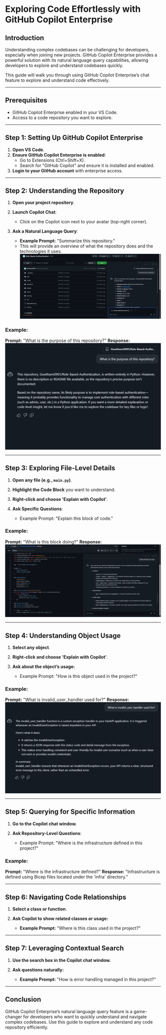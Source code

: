 # **Exploring Code Effortlessly with GitHub Copilot Enterprise**

## **Introduction**

Understanding complex codebases can be challenging for developers, especially when joining new projects. GitHub Copilot Enterprise provides a powerful solution with its natural language query capabilities, allowing developers to explore and understand codebases quickly.

This guide will walk you through using GitHub Copilot Enterprise’s chat feature to explore and understand code effectively. 

---

## **Prerequisites**

* GitHub Copilot Enterprise enabled in your VS Code.
* Access to a code repository you want to explore.

---

## **Step 1: Setting Up GitHub Copilot Enterprise**

1. **Open VS Code**.
2. **Ensure GitHub Copilot Enterprise is enabled**:
   * Go to Extensions (Ctrl+Shift+X).
   * Search for "GitHub Copilot" and ensure it is installed and enabled.
3. **Login to your GitHub account** with enterprise access.

---

## **Step 2: Understanding the Repository**

1. **Open your project repository**.
2. **Launch Copilot Chat**:
   * Click on the Copilot icon next to your avatar (top-right corner).
  
3. **Ask a Natural Language Query**:

   * **Example Prompt:** "Summarize this repository."
   * This will provide an overview of what the repository does and the technologies it uses.
     ![alt text](../images/img195.png)


### **Example:**

**Prompt:** "What is the purpose of this repository?"
**Response:** 
![alt text](../images/img196.png)

---

## **Step 3: Exploring File-Level Details**

1. **Open any file (e.g., `main.py`)**.
2. **Highlight the Code Block** you want to understand.
3. **Right-click and choose 'Explain with Copilot'**.
4. **Ask Specific Questions**:

   * Example Prompt: "Explain this block of code."

### **Example:**

**Prompt:** "What is this block doing?"
**Response:** 
![alt text](../images/img197.png)

---

## **Step 4: Understanding Object Usage**

1. **Select any object**.
2. **Right-click and choose 'Explain with Copilot'**.
3. **Ask about the object’s usage:**

   * Example Prompt: "How is this object used in the project?"

### **Example:**

**Prompt:** "What is invalid_user_handler used for?"
**Response:** 
![alt text](../images/img198.png)

---

## **Step 5: Querying for Specific Information**

1. **Go to the Copilot chat window.**
2. **Ask Repository-Level Questions**:

   * Example Prompt: "Where is the infrastructure defined in this project?"

### **Example:**

**Prompt:** "Where is the infrastructure defined?"
**Response:** "Infrastructure is defined using Bicep files located under the 'infra' directory."

---

## **Step 6: Navigating Code Relationships**

1. **Select a class or function**.
2. **Ask Copilot to show related classes or usage:**

   * **Example Prompt:** "Where is this class used in the project?"

---

## **Step 7: Leveraging Contextual Search**

1. **Use the search box in the Copilot chat window.**
2. **Ask questions naturally:**

   * **Example Prompt:** "How is error handling managed in this project?"


---

## **Conclusion**

GitHub Copilot Enterprise’s natural language query feature is a game-changer for developers who want to quickly understand and navigate complex codebases. Use this guide to explore and understand any code repository efficiently.
